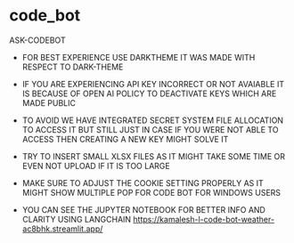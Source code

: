# code_bot
ASK-CODEBOT

* FOR BEST EXPERIENCE USE DARKTHEME IT WAS MADE WITH RESPECT TO DARK-THEME 

* IF YOU ARE EXPERIENCING API KEY INCORRECT OR NOT AVAIABLE IT IS BECAUSE OF OPEN AI POLICY TO DEACTIVATE KEYS WHICH ARE MADE PUBLIC 

* TO AVOID WE HAVE INTEGRATED SECRET SYSTEM FILE ALLOCATION TO ACCESS IT BUT STILL JUST IN CASE IF YOU WERE NOT ABLE TO ACCESS THEN CREATING A NEW KEY MIGHT SOLVE IT 

* TRY TO INSERT SMALL XLSX FILES AS IT MIGHT TAKE SOME TIME OR EVEN NOT UPLOAD IF IT IS TOO LARGE 

* MAKE SURE TO ADJUST THE COOKIE SETTING PROPERLY AS IT MIGHT SHOW MULTIPLE POP FOR CODE BOT FOR WINDOWS USERS 

* YOU CAN SEE THE JUPYTER NOTEBOOK FOR BETTER INFO AND CLARITY USING LANGCHAIN
https://kamalesh-l-code-bot-weather-ac8bhk.streamlit.app/

